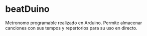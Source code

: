 # beatDuino
Metronomo programable realizado en Arduino.
Permite almacenar canciones con sus tempos y repertorios para su uso en directo.
